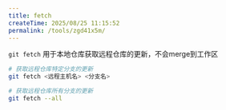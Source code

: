 ```yaml
---
title: fetch
createTime: 2025/08/25 11:15:52
permalink: /tools/zgd41x5m/
---
```


`git fetch` 用于本地仓库获取远程仓库的更新，不会merge到工作区

```bash
# 获取远程仓库特定分支的更新
git fetch <远程主机名> <分支名>

# 获取远程仓库所有分支的更新
git fetch --all
```